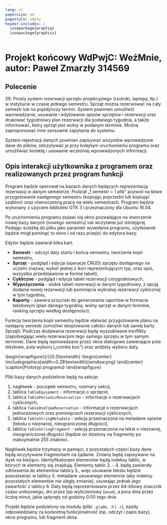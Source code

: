 ```yaml
---
lang: pl
papersize: a4
pagestyle: empty
header-includes: |
  \usepackage{wrapfig}
  \usepackage{graphicx}
---
```


# Projekt końcowy WdPwjC: WeźMnie, autor: Paweł Zmarzły 314569

## Polecenie

S9. Prosty system rezerwacji sprzętu projekcyjnego (rzutniki, laptopy, itp.)
w instytucie w czasie jednego semestru. Sprzęt można rezerwować na cały semestr lub
na pojedynczy termin. System powinien umożliwić wprowadzanie, usuwanie i edytowanie opisów
sprzętów i rezerwacji oraz drukować tygodniowy plan rezerwacji dla podanego tygodnia,
a także informować, który sprzęt jest wolny w podanym terminie. Można zaproponować
inne sensowne zapytania do systemu.

System rejestracji danych powinien zapisywać wszystkie wprowadzone dane do plików,
odczytywać je przy kolejnym uruchomieniu programu oraz umożliwiać korektę i usuwanie
wcześniej wprowadzonych informacji.

## Opis interakcji użytkownika z programem oraz realizowanych przez program funkcji

Program będzie operował na bazach danych będących reprezentacją rezerwacji w danym semestrze.
Podział „1 semestr = 1 plik” pozwoli na łatwe przygotowanie następnego semestru (kopiując poprzedni
lub kopiując szablon) oraz równoczesną pracę na wielu semestrach. Program będzie wykonany z użyciem
biblioteki GTK 3 i przeznaczony dla Ubuntu 16.04.

Po uruchomieniu programu pojawi się okno pozwalające na stworzenie nowej bazy danych
(nowego semestru) lub wczytanie już istniejącej. Podając ścieżkę do pliku jako parametr
wywołania programu, użytkownik będzie mógł pominąć to okno i od razu przejść do edytora bazy.

Edytor będzie zawierał kilka kart:

- **Semestr** - odczyt daty startu i końca semestru, tworzenie kopii semestru,
- **Sprzęt** - podgląd i edycja (operacje CRUD) sprzętu dostępnego na uczelni (nazwa, wybór
jednej z ikon reprezentujących typ, oraz opis, wszystko przedstawione w formie tabeli),
- **Cykliczne** - podgląd i edycja tabeli rezerwacji cotygodniowych,
- **Wypożyczenia** - widok tabeli rezerwacji w danym tygodniowy, z opcją dodania nowej rezerwacji
lub pominięcia wybranej rezerwacji cyklicznej w tym tygodniu,
- **Raporty** - zawiera przyciski do generowania raportów w formacie tekstowym (plan danego
tygodnia, wolny sprzęt w danym terminie, ranking sprzętu według dostępności).

Funkcja tworzenia kopii semestru będzie ułatwiać przygotowanie planu na następny semestr (umożliwi
skopiowanie całości danych lub samej karty Sprzęt). Podczas dodawania rezerwacji będą wyszukiwane
konflikty (zapobiegając wielu rezerwacjom tego samego sprzętu w tym samym terminie).
Dane będą wprowadzane przez okna dialogowe zawierające pola tekstowe, pola wyboru („combo box”)
oraz widżety wyboru daty.

\begin{wrapfigure}{r}{0.3\textwidth}
  \begin{center}
    \includegraphics[width=0.28\textwidth]{window.png}
  \end{center}
  \caption{Prototyp programu}
\end{wrapfigure}

Pliki bazy danych podzielone będą na sekcje:

1. nagłówek - początek semestru, rozmiary sekcji,
2. tablica `TableEquipment` - informacje o sprzęcie,
3. tablica `TablePeriodicReservation` - informacje o rezerwacjach cyklicznych,
4. tablica `TableOneTimeReservation` - informacje o rezerwacjach jednorazowych oraz pominięciach
rezerwacji cyklicznych,
5. tablica `TableStringMetadata` - sekcja przeznaczona na metadane opisów (tekstu o nieznanej,
nieograniczonej długości),
6. tablica `TableStringFragment` - sekcja przeznaczona na tekst o nieznanej, nieograniczonej
długości (będzie on dzielony na fragmenty po maksymalnie 255 znaków).

Nagłówek będzie trzymany w pamięci, z pozostałych części bazy dane będą wczytywane fragmentami
na żądanie. Zmiany będą zapisywane na dysk na bieżąco. Identyfikatorami elementów będą indeksy
tablic, w których te elementy się znajdują. Elementy tablic 2. - 4. będą zawierały odniesienia do
elementów tablicy 5., więc usuwanie tekstu będzie pozostawiać
w tablicy 5. metadane usuwanego elemencie (aby indeksy pozostałych elementów nie uległy
zmianie), usuwając jednak jego zawartość z tablicy 6. Daty będą reprezentowane przez 64-bitowy
znacznik czasu uniksowego, dni przez typ wyliczeniowy (`enum`), a pora dnia przez liczbę
minut, jakie upłynęły od godziny 0:00 tego dnia.

Projekt będzie podzielony na moduły (pliki `.glade`, `.h` i `.c`), każdy odpowiedzialny za
konkretną funkcjonalność (np. odczyt i zapis bazy), okno programu, lub fragment okna.
